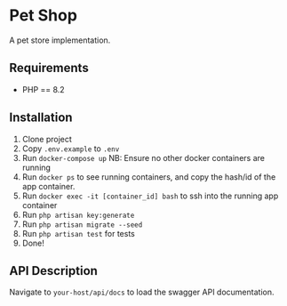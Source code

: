 # Pet Shop

A pet store implementation.

## Requirements
 - PHP == 8.2

Installation
------------
1. Clone project
2. Copy `.env.example` to `.env`
3. Run `docker-compose up` NB: Ensure no other docker containers are running
4. Run `docker ps` to see running containers, and copy the hash/id of the app container.
5. Run `docker exec -it [container_id] bash` to ssh into the running app container
6. Run `php artisan key:generate`
7. Run `php artisan migrate --seed`
8. Run `php artisan test` for tests
9. Done!

API Description
---------------
Navigate to `your-host/api/docs` to load the swagger API documentation.
